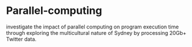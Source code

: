 # Parallel-computing

investigate the impact of parallel computing on program execution time through exploring the multicultural nature of Sydney by processing 20Gb+ Twitter data.
